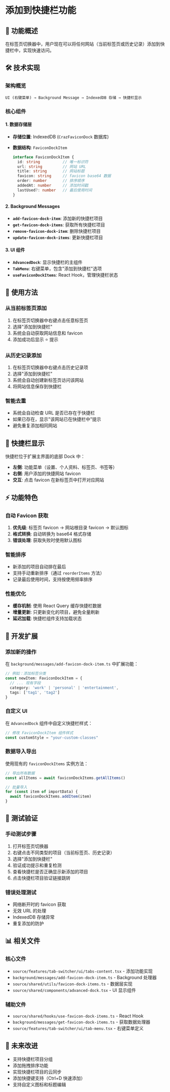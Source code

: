# 添加到快捷栏功能

## 🎯 功能概述

在标签页切换器中，用户现在可以将任何网站（当前标签页或历史记录）添加到快捷栏中，实现快速访问。

## 🛠️ 技术实现

### 架构概览

```
UI (右键菜单) → Background Message → IndexedDB 存储 → 快捷栏显示
```

### 核心组件

#### 1. 数据存储层

- **存储位置**: IndexedDB (`CrazFaviconDock` 数据库)
- **数据结构**: `FaviconDockItem`

  ```typescript
  interface FaviconDockItem {
    id: string          // 唯一标识符
    url: string         // 网站 URL
    title: string       // 网站标题
    favicon: string     // favicon base64 数据
    order: number       // 排序顺序
    addedAt: number     // 添加时间戳
    lastUsed?: number   // 最后使用时间
  }
  ```

#### 2. Background Messages

- **`add-favicon-dock-item`**: 添加新的快捷栏项目
- **`get-favicon-dock-items`**: 获取所有快捷栏项目
- **`remove-favicon-dock-item`**: 删除快捷栏项目
- **`update-favicon-dock-items`**: 更新快捷栏项目

#### 3. UI 组件

- **`AdvancedDock`**: 显示快捷栏的主组件
- **`TabMenu`**: 右键菜单，包含"添加到快捷栏"选项
- **`useFaviconDockItems`**: React Hook，管理快捷栏状态

## 🚀 使用方法

### 从当前标签页添加

1. 在标签页切换器中右键点击任意标签页
2. 选择"添加到快捷栏"
3. 系统会自动获取网站信息和 favicon
4. 添加成功后显示 ⭐ 提示

### 从历史记录添加

1. 在标签页切换器中右键点击历史记录项
2. 选择"添加到快捷栏"
3. 系统会自动创建新标签页访问该网站
4. 将网站信息保存到快捷栏

### 智能去重

- 系统会自动检查 URL 是否已存在于快捷栏
- 如果已存在，显示"该网站已在快捷栏中"提示
- 避免重复添加相同网站

## 📱 快捷栏显示

快捷栏位于扩展主界面的底部 Dock 中：

- **左侧**: 功能菜单（设置、个人资料、标签页、书签等）
- **右侧**: 用户添加的快捷网站 favicon
- **交互**: 点击 favicon 在新标签页中打开对应网站

## ⚡ 功能特色

### 自动 Favicon 获取

1. **优先级**: 标签页 favicon → 网站根目录 favicon → 默认图标
2. **格式转换**: 自动转换为 base64 格式存储
3. **错误处理**: 获取失败时使用默认图标

### 智能排序

- 新添加的项目自动排在最后
- 支持手动重新排序（通过 `reorderItems` 方法）
- 记录最后使用时间，支持按使用频率排序

### 性能优化

- **缓存机制**: 使用 React Query 缓存快捷栏数据
- **增量更新**: 只更新变化的项目，避免全量刷新
- **延迟加载**: 快捷栏组件支持加载状态

## 🔧 开发扩展

### 添加新的操作

在 `background/messages/add-favicon-dock-item.ts` 中扩展功能：

```typescript
// 例如：添加标签分类
const newItem: FaviconDockItem = {
  // ... 现有字段
  category: 'work' | 'personal' | 'entertainment',
  tags: ['tag1', 'tag2']
}
```

### 自定义 UI

在 `AdvancedDock` 组件中自定义快捷栏样式：

```typescript
// 修改 FaviconDockItem 组件样式
const customStyle = "your-custom-classes"
```

### 数据导入导出

使用现有的 `faviconDockItems` 实例方法：

```typescript
// 导出所有数据
const allItems = await faviconDockItems.getAllItems()

// 批量导入
for (const item of importData) {
  await faviconDockItems.addItem(item)
}
```

## 🧪 测试验证

### 手动测试步骤

1. 打开标签页切换器
2. 右键点击不同类型的项目（当前标签页、历史记录）
3. 选择"添加到快捷栏"
4. 验证成功提示和重复检测
5. 查看快捷栏是否正确显示新添加的项目
6. 点击快捷栏项目验证链接跳转

### 错误处理测试

- 网络断开时的 favicon 获取
- 无效 URL 的处理
- IndexedDB 存储异常
- 重复添加的防护

## 📊 相关文件

### 核心文件

- `source/features/tab-switcher/ui/tabs-content.tsx` - 添加功能实现
- `background/messages/add-favicon-dock-item.ts` - Background 处理器
- `source/shared/utils/favicon-dock-items.ts` - 数据层实现
- `source/shared/components/advanced-dock.tsx` - UI 显示组件

### 辅助文件

- `source/shared/hooks/use-favicon-dock-items.ts` - React Hook
- `background/messages/get-favicon-dock-items.ts` - 获取数据处理器
- `source/features/tab-switcher/ui/tab-menu.tsx` - 右键菜单定义

## 🔮 未来改进

- 支持快捷栏项目分组
- 添加拖拽排序功能
- 实现快捷栏项目的云同步
- 添加快捷键支持（Ctrl+D 快速添加）
- 支持自定义图标和标题编辑

